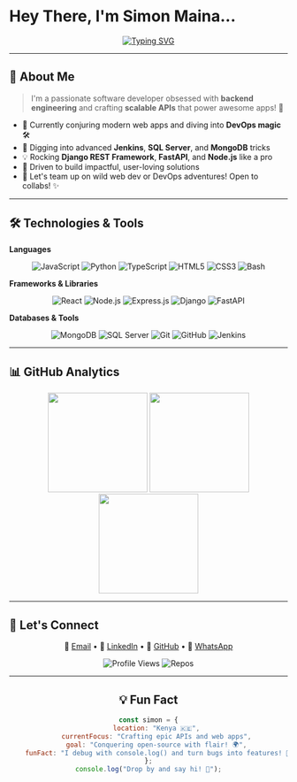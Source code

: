 # Hey There, I'm Simon Maina...

<div align="center">
  
  [![Typing SVG](https://readme-typing-svg.herokuapp.com?font=Fira+Code&pause=1000&color=FF6B6B&center=true&vCenter=true&width=435&lines=Software+Developer+from+Kenya;Backend+Wizard+🎩;API+Enthusiast;Always+Leveling+Up+💡)](https://git.io/typing-svg)
  
</div>

---

## 🚀 About Me

> I'm a passionate software developer obsessed with **backend engineering** and crafting **scalable APIs** that power awesome apps! 🌟

- 🔭 Currently conjuring modern web apps and diving into **DevOps magic** 🛠️
- 🌱 Digging into advanced **Jenkins**, **SQL Server**, and **MongoDB** tricks
- 💡 Rocking **Django REST Framework**, **FastAPI**, and **Node.js** like a pro
-  🎯 Driven to build impactful, user-loving solutions
- 🤝 Let's team up on wild web dev or DevOps adventures! Open to collabs! ✨

---

## 🛠️ Technologies & Tools

**Languages**  
<p align="center" style="margin: 5px 0;">  
  <img src="https://img.shields.io/badge/JavaScript-%23F7DF1E.svg?&style=flat-square&logo=javascript&logoColor=black" alt="JavaScript" />  
  <img src="https://img.shields.io/badge/Python-%233776AB.svg?&style=flat-square&logo=python&logoColor=white" alt="Python" />  
  <img src="https://img.shields.io/badge/TypeScript-%23007ACC.svg?&style=flat-square&logo=typescript&logoColor=white" alt="TypeScript" />  
  <img src="https://img.shields.io/badge/HTML5-%23E34F26.svg?&style=flat-square&logo=html5&logoColor=white" alt="HTML5" />  
  <img src="https://img.shields.io/badge/CSS3-%231572B6.svg?&style=flat-square&logo=css3&logoColor=white" alt="CSS3" />  
  <img src="https://img.shields.io/badge/Bash-%234EAA25.svg?&style=flat-square&logo=gnu-bash&logoColor=white" alt="Bash" />  
</p>

**Frameworks & Libraries**  
<p align="center" style="margin: 5px 0;">  
  <img src="https://img.shields.io/badge/React-%2361DAFB.svg?&style=flat-square&logo=react&logoColor=black" alt="React" />  
  <img src="https://img.shields.io/badge/Node.js-%23339933.svg?&style=flat-square&logo=nodedotjs&logoColor=white" alt="Node.js" />  
  <img src="https://img.shields.io/badge/Express.js-%23000000.svg?&style=flat-square&logo=express&logoColor=white" alt="Express.js" />  
  <img src="https://img.shields.io/badge/Django-%23092E20.svg?&style=flat-square&logo=django&logoColor=white" alt="Django" />  
  <img src="https://img.shields.io/badge/FastAPI-%23009688.svg?&style=flat-square&logo=fastapi&logoColor=white" alt="FastAPI" />  
</p>

**Databases & Tools**  
<p align="center" style="margin: 5px 0;">  
  <img src="https://img.shields.io/badge/MongoDB-%2347A248.svg?&style=flat-square&logo=mongodb&logoColor=white" alt="MongoDB" />  
  <img src="https://img.shields.io/badge/SQL%20Server-%23CC2927.svg?&style=flat-square&logo=microsoftsqlserver&logoColor=white" alt="SQL Server" />  
  <img src="https://img.shields.io/badge/Git-%23F05032.svg?&style=flat-square&logo=git&logoColor=white" alt="Git" />  
  <img src="https://img.shields.io/badge/GitHub-%23181717.svg?&style=flat-square&logo=github&logoColor=white" alt="GitHub" />  
  <img src="https://img.shields.io/badge/Jenkins-%23D24939.svg?&style=flat-square&logo=jenkins&logoColor=white" alt="Jenkins" />  
</p>

---

## 📊 GitHub Analytics

<div align="center">
  <img src="https://github-readme-stats.vercel.app/api?username=maina2&show_icons=true&theme=dracula&hide_border=true&bg_color=0D1117&title_color=FF6B6B&icon_color=F8D866&count_private=true&include_all_commits=true" height="180em" />
  <img src="https://github-readme-stats.vercel.app/api/top-langs/?username=maina2&layout=compact&theme=dracula&hide_border=true&bg_color=0D1117&title_color=FF6B6B&text_color=FFFFFF&langs_count=6" height="180em" />
</div>
<div align="center">
  <img src="https://github-readme-streak-stats.herokuapp.com/?user=maina2&theme=dracula&hide_border=true&background=0D1117" height="180em" />
</div>

---

## 🤝 Let's Connect 

<div align="center">

📧 [Email](mailto:chanzusimon6@gmail.com) • 💼 [LinkedIn](https://linkedin.com/in/YOUR_LINKEDIN) • 🐙 [GitHub](https://github.com/maina2) • 💬 [WhatsApp](https://wa.me/717417314)

![Profile Views](https://komarev.com/ghpvc/?username=maina2&color=blueviolet&style=flat-square) ![Repos](https://img.shields.io/badge/dynamic/json?color=00C851&label=Repos&query=%24.public_repos&url=https%3A%2F%2Fapi.github.com%2Fusers%2Fmaina2&style=flat-square)

---
## 💡 Fun Fact

<div align="center">

```javascript
const simon = {
    location: "Kenya 🇰🇪",
    currentFocus: "Crafting epic APIs and web apps",
    goal: "Conquering open-source with flair! 🌍",
    funFact: "I debug with console.log() and turn bugs into features! 🐛😂"
};
console.log("Drop by and say hi! 👋");
